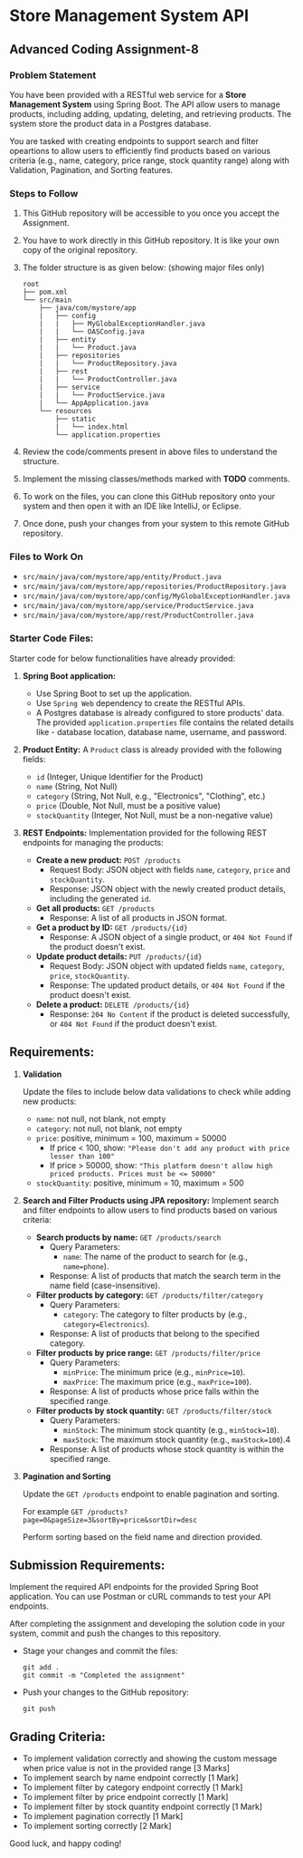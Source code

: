 # Store Management System API
## Advanced Coding Assignment-8

### Problem Statement
You have been provided with a RESTful web service for a **Store Management System** using Spring Boot. The API allow users to manage products, including adding, updating, deleting, and retrieving products. The system store the product data in a Postgres database.

You are tasked with creating endpoints to support search and filter opeartions to allow users to efficiently find products based on various criteria (e.g., name, category, price range, stock quantity range) along with Validation, Pagination, and Sorting features.

### Steps to Follow
1. This GitHub repository will be accessible to you once you accept the Assignment.
2. You have to work directly in this GitHub repository. It is like your own copy of the original repository.

3. The folder structure is as given below: (showing major files only)
   ```
   root
   ├── pom.xml
   └── src/main
       ├── java/com/mystore/app
       |   ├── config
       |   |   ├── MyGlobalExceptionHandler.java
       |   |   └── OASConfig.java
       |   ├── entity
       |   |   └── Product.java
       |   ├── repositories
       |   |   └── ProductRepository.java
       |   ├── rest
       |   |   └── ProductController.java
       |   ├── service
       |   |   └── ProductService.java
       |   └── AppApplication.java
       └── resources
           ├── static
           |   └── index.html
           └── application.properties
   ```

4. Review the code/comments present in above files to understand the structure.
5. Implement the missing classes/methods marked with **TODO** comments.
6. To work on the files, you can clone this GitHub repository onto your system and then open it with an IDE like IntelliJ, or Eclipse.
7. Once done, push your changes from your system to this remote GitHub repository.

### Files to Work On
- `src/main/java/com/mystore/app/entity/Product.java`
- `src/main/java/com/mystore/app/repositories/ProductRepository.java`
- `src/main/java/com/mystore/app/config/MyGlobalExceptionHandler.java`
- `src/main/java/com/mystore/app/service/ProductService.java`
- `src/main/java/com/mystore/app/rest/ProductController.java`

### Starter Code Files:
Starter code for below functionalities have already provided:
1. **Spring Boot application:**
   - Use Spring Boot to set up the application.
   - Use `Spring Web` dependency to create the RESTful APIs.
   - A Postgres database is already configured to store products' data. The provided `application.properties` file contains the related details like - database location, database name, username, and password.

2. **Product Entity:**
   A `Product` class is already provided with the following fields:
   - `id` (Integer, Unique Identifier for the Product)
   - `name` (String, Not Null)
   - `category` (String, Not Null, e.g., "Electronics", "Clothing", etc.)
   - `price` (Double, Not Null, must be a positive value)
   - `stockQuantity` (Integer, Not Null, must be a non-negative value)

3. **REST Endpoints:** Implementation provided for the following REST endpoints for managing the products:
   - **Create a new product:** `POST /products`
     - Request Body: JSON object with fields `name`, `category`, `price` and `stockQuantity`.
     - Response: JSON object with the newly created product details, including the generated `id`.
   - **Get all products:** `GET /products`
     - Response: A list of all products in JSON format.
   - **Get a product by ID:** `GET /products/{id}`
     - Response: A JSON object of a single product, or `404 Not Found` if the product doesn't exist.
   - **Update product details:** `PUT /products/{id}`
     - Request Body: JSON object with updated fields `name`, `category`, `price`, `stockQuantity`.
     - Response: The updated product details, or `404 Not Found` if the product doesn't exist.
   - **Delete a product:** `DELETE /products/{id}`
     - Response: `204 No Content` if the product is deleted successfully, or `404 Not Found` if the product doesn't exist.


## Requirements:
1. **Validation**
   
   Update the files to include below data validations to check while adding new products:
     - `name`: not null, not blank, not empty
     - `category`: not null, not blank, not empty
     - `price`: positive, minimum = 100, maximum = 50000
        - If price < 100, show: `"Please don't add any product with price lesser than 100"`
        - If price > 50000, show: `"This platform doesn't allow high priced products. Prices must be <= 50000"`
     - `stockQuantity`: positive, minimum = 10, maximum = 500

2. **Search and Filter Products using JPA repository:** Implement search and filter endpoints to allow users to find products based on various criteria:
   - **Search products by name:** `GET /products/search`
     - Query Parameters:
       - `name`: The name of the product to search for (e.g., `name=phone`).
     - Response: A list of products that match the search term in the name field (case-insensitive).
   - **Filter products by category:** `GET /products/filter/category`
     - Query Parameters:
       - `category`: The category to filter products by (e.g., `category=Electronics`).
     - Response: A list of products that belong to the specified category.
   - **Filter products by price range:** `GET /products/filter/price`
     - Query Parameters:
       - `minPrice`: The minimum price (e.g., `minPrice=10`).
       - `maxPrice`: The maximum price (e.g., `maxPrice=100`).
     - Response: A list of products whose price falls within the specified range.
   - **Filter products by stock quantity:** `GET /products/filter/stock`
     - Query Parameters:
       - `minStock`: The minimum stock quantity (e.g., `minStock=10`).
       - `maxStock`: The maximum stock quantity (e.g., `maxStock=100`).4
     - Response: A list of products whose stock quantity is within the specified range.

3. **Pagination and Sorting**

   Update the `GET /products` endpoint to enable pagination and sorting.

   For example `GET /products?page=0&pageSize=3&sortBy=price&sortDir=desc`
   
   Perform sorting based on the field name and direction provided.


## Submission Requirements:
Implement the required API endpoints for the provided Spring Boot application. You can use Postman or cURL commands to test your API endpoints.

After completing the assignment and developing the solution code in your system, commit and push the changes to this repository. 
  - Stage your changes and commit the files:
    ```
    git add .
    git commit -m "Completed the assignment"
    ```
  - Push your changes to the GitHub repository:
    ```
    git push
    ```

## Grading Criteria:
- To implement validation correctly and showing the custom message when price value is not in the provided range [3 Marks]
- To implement search by name endpoint correctly [1 Mark]
- To implement filter by category endpoint correctly [1 Mark]
- To implement filter by price endpoint correctly [1 Mark]
- To implement filter by stock quantity endpoint correctly [1 Mark]
- To implement pagination correctly [1 Mark]
- To implement sorting correctly [2 Mark]

Good luck, and happy coding!
